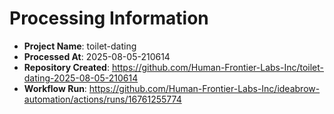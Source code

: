 # Processing Information

- **Project Name**: toilet-dating
- **Processed At**: 2025-08-05-210614
- **Repository Created**: https://github.com/Human-Frontier-Labs-Inc/toilet-dating-2025-08-05-210614
- **Workflow Run**: https://github.com/Human-Frontier-Labs-Inc/ideabrow-automation/actions/runs/16761255774
